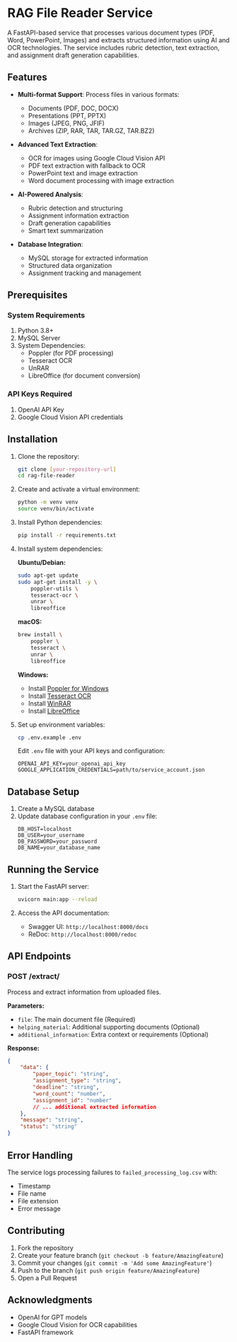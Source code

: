 # RAG File Reader Service

A FastAPI-based service that processes various document types (PDF, Word, PowerPoint, Images) and extracts structured information using AI and OCR technologies. The service includes rubric detection, text extraction, and assignment draft generation capabilities.

## Features

- **Multi-format Support**: Process files in various formats:
  - Documents (PDF, DOC, DOCX)
  - Presentations (PPT, PPTX)
  - Images (JPEG, PNG, JFIF)
  - Archives (ZIP, RAR, TAR, TAR.GZ, TAR.BZ2)
 
- **Advanced Text Extraction**:
  - OCR for images using Google Cloud Vision API
  - PDF text extraction with fallback to OCR
  - PowerPoint text and image extraction
  - Word document processing with image extraction

- **AI-Powered Analysis**:
  - Rubric detection and structuring
  - Assignment information extraction
  - Draft generation capabilities
  - Smart text summarization

- **Database Integration**:
  - MySQL storage for extracted information
  - Structured data organization
  - Assignment tracking and management

## Prerequisites

### System Requirements

1. Python 3.8+
2. MySQL Server
3. System Dependencies:
   - Poppler (for PDF processing)
   - Tesseract OCR
   - UnRAR
   - LibreOffice (for document conversion)

### API Keys Required

1. OpenAI API Key
2. Google Cloud Vision API credentials

## Installation

1. Clone the repository:
   ```bash
   git clone [your-repository-url]
   cd rag-file-reader
   ```

2. Create and activate a virtual environment:
   ```bash
   python -m venv venv
   source venv/bin/activate  
   ```

3. Install Python dependencies:
   ```bash
   pip install -r requirements.txt
   ```

4. Install system dependencies:

   **Ubuntu/Debian:**
   ```bash
   sudo apt-get update
   sudo apt-get install -y \
       poppler-utils \
       tesseract-ocr \
       unrar \
       libreoffice
   ```

   **macOS:**
   ```bash
   brew install \
       poppler \
       tesseract \
       unrar \
       libreoffice
   ```

   **Windows:**
   - Install [Poppler for Windows](http://blog.alivate.com.au/poppler-windows/)
   - Install [Tesseract OCR](https://github.com/UB-Mannheim/tesseract/wiki)
   - Install [WinRAR](https://www.win-rar.com/)
   - Install [LibreOffice](https://www.libreoffice.org/download/download/)

5. Set up environment variables:
   ```bash
   cp .env.example .env
   ```
   Edit `.env` file with your API keys and configuration:
   ```
   OPENAI_API_KEY=your_openai_api_key
   GOOGLE_APPLICATION_CREDENTIALS=path/to/service_account.json
   ```

## Database Setup

1. Create a MySQL database
2. Update database configuration in your `.env` file:
   ```
   DB_HOST=localhost
   DB_USER=your_username
   DB_PASSWORD=your_password
   DB_NAME=your_database_name
   ```

## Running the Service

1. Start the FastAPI server:
   ```bash
   uvicorn main:app --reload
   ```

2. Access the API documentation:
   - Swagger UI: `http://localhost:8000/docs`
   - ReDoc: `http://localhost:8000/redoc`

## API Endpoints

### POST /extract/
Process and extract information from uploaded files.

**Parameters:**
- `file`: The main document file (Required)
- `helping_material`: Additional supporting documents (Optional)
- `additional_information`: Extra context or requirements (Optional)

**Response:**
```json
{
    "data": {
        "paper_topic": "string",
        "assignment_type": "string",
        "deadline": "string",
        "word_count": "number",
        "assignment_id": "number"
        // ... additional extracted information
    },
    "message": "string",
    "status": "string"
}
```

## Error Handling

The service logs processing failures to `failed_processing_log.csv` with:
- Timestamp
- File name
- File extension
- Error message

## Contributing

1. Fork the repository
2. Create your feature branch (`git checkout -b feature/AmazingFeature`)
3. Commit your changes (`git commit -m 'Add some AmazingFeature'`)
4. Push to the branch (`git push origin feature/AmazingFeature`)
5. Open a Pull Request


## Acknowledgments

- OpenAI for GPT models
- Google Cloud Vision for OCR capabilities
- FastAPI framework